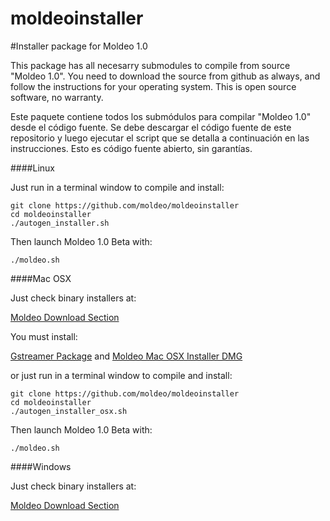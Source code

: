 moldeoinstaller
===============

#Installer package for Moldeo 1.0

This package has all necesarry submodules to compile from source "Moldeo 1.0". You need to download the source from github as always, and follow the instructions for your operating system. This is open source software, no warranty.

Este paquete contiene todos los submódulos para compilar "Moldeo 1.0" desde el código fuente. Se debe descargar el código fuente de este repositorio y luego ejecutar el script que se detalla a continuación en las instrucciones. Esto es código fuente abierto, sin garantías.

####Linux

Just run in a terminal window to compile and install:

    git clone https://github.com/moldeo/moldeoinstaller
    cd moldeoinstaller
    ./autogen_installer.sh

Then launch Moldeo 1.0 Beta with:

    ./moldeo.sh
	
####Mac OSX

Just check binary installers at:

[Moldeo Download Section](http://www.moldeo.org/downloads)

You must install:

[Gstreamer Package](http://www.moldeo.org/archivos/binario/gstreamer-1.0-1.9.1-x86_64.pkg)
and [Moldeo Mac OSX Installer DMG](http://www.moldeo.org/archivos/binario/MoldeoInstall.dmg)

or just run in a terminal window to compile and install:

    git clone https://github.com/moldeo/moldeoinstaller
    cd moldeoinstaller
    ./autogen_installer_osx.sh

Then launch Moldeo 1.0 Beta with:

    ./moldeo.sh

####Windows

Just check binary installers at:

[Moldeo Download Section](http://www.moldeo.org/downloads)




